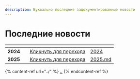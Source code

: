 ```yaml
---
description: Буквально последние задокументированные новости
---
```


# Последние новости

<table data-card-size="large" data-view="cards"><thead><tr><th></th><th></th><th></th><th data-hidden data-card-target data-type="content-ref"></th></tr></thead><tbody><tr><td><strong>2024</strong></td><td></td><td><a href="2024/">Кликнуть для перехода</a></td><td><a href="2024/">2024</a></td></tr><tr><td><strong>2025</strong></td><td></td><td><a href="2025.md">Кликнуть для перехода</a></td><td><a href="2025.md">2025.md</a></td></tr></tbody></table>

{% content-ref url="../" %}
[..](../)
{% endcontent-ref %}
